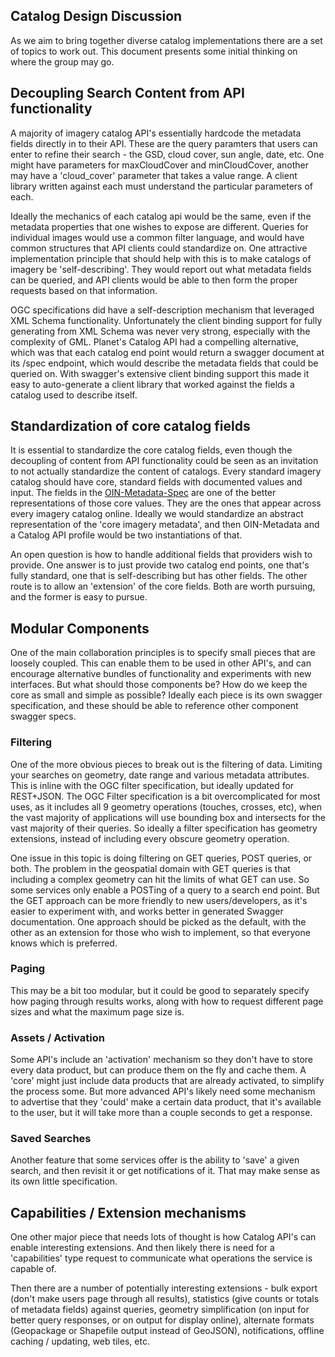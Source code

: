 

## Catalog Design Discussion

As we aim to bring together diverse catalog implementations there are a set of topics to work out. This document presents some 
initial thinking on where the group may go.

## Decoupling Search Content from API functionality

A majority of imagery catalog API's essentially hardcode the metadata fields directly in to their API. These are the query 
paramters that users can enter to refine their search - the GSD, cloud cover, sun angle, date, etc. One might have parameters 
for maxCloudCover and minCloudCover, another may have a 'cloud_cover' parameter that takes a value range. A client library 
written against each must understand the particular parameters of each. 

Ideally the mechanics of each catalog api would be the same, even if the metadata properties that one wishes to expose are 
different. Queries for individual images would use a common filter language, and would have common structures that API clients 
could standardize on. One attractive implementation principle that should help with this is to make catalogs of imagery be 
'self-describing'. They would report out what metadata fields can be queried, and API clients would be able to then form the 
proper requests based on that information.

OGC specifications did have a self-description mechanism that leveraged XML Schema functionality. Unfortunately the client 
binding support for fully generating from XML Schema was never very strong, especially with the complexity of GML. Planet's 
Catalog API had a compelling alternative, which was that each catalog end point would return a swagger document at its /spec 
endpoint, which would describe the metadata fields that could be queried on. With swagger's extensive client binding support 
this made it easy to auto-generate a client library that worked against the fields a catalog used to describe itself. 

## Standardization of core catalog fields

It is essential to standardize the core catalog fields, even though the decoupling of content from API functionality could be 
seen as an invitation to not actually standardize the content of catalogs. Every standard imagery catalog should have core, 
standard fields with documented values and input. The fields in the [OIN-Metadata-Spec](https://github.com/openimagerynetwork/oin-metadata-spec) 
are one of the better representations of those core values. They are the ones that appear across every imagery catalog online.
Ideally we would standardize an abstract representation of the 'core imagery metadata', and then OIN-Metadata and a Catalog 
API profile would be two instantiations of that. 

An open question is how to handle additional fields that providers wish to provide. One answer is to just provide two catalog 
end points, one that's fully standard, one that is self-describing but has other fields. The other route is to allow an 
'extension' of the core fields. Both are worth pursuing, and the former is easy to pursue.

## Modular Components

One of the main collaboration principles is to specify small pieces that are loosely coupled. This can enable them to be used 
in other API's, and can encourage alternative bundles of functionality and experiments with new interfaces. But what should 
those components be? How do we keep the core as small and simple as possible? Ideally each piece is its own swagger 
specification, and these should be able to reference other component swagger specs.

### Filtering

One of the more obvious pieces to break out is the filtering of data. Limiting your searches on geometry, date range and 
various metadata attributes. This is inline with the OGC filter specification, but ideally updated for REST+JSON. The OGC 
Filter specification is a bit overcomplicated for most uses, as it includes all 9 geometry operations (touches, crosses, etc), 
when the vast majority of applications will use bounding box and intersects for the vast majority of their queries. So ideally
a filter specification has geometry extensions, instead of including every obscure geometry operation.

One issue in this topic is doing filtering on GET queries, POST queries, or both. The problem in the geospatial domain with 
GET queries is that including a complex geometry can hit the limits of what GET can use. So some services only enable a 
POSTing of a query to a search end point. But the GET approach can be more friendly to new users/developers, as it's easier to
experiment with, and works better in generated Swagger documentation. One approach should be picked as the default, with the 
other as an extension for those who wish to implement, so that everyone knows which is preferred.

### Paging

This may be a bit too modular, but it could be good to separately specify how paging through results works, along with how to
request different page sizes and what the maximum page size is.

### Assets / Activation

Some API's include an 'activation' mechanism so they don't have to store every data product, but can produce them on the fly 
and cache them. A 'core' might just include data products that are already activated, to simplify the process some. But more 
advanced API's likely need some mechanism to advertise that they 'could' make a certain data product, that it's available to 
the user, but it will take more than a couple seconds to get a response.

### Saved Searches

Another feature that some services offer is the ability to 'save' a given search, and then revisit it or get notifications of 
it. That may make sense as its own little specification.

## Capabilities / Extension mechanisms

One other major piece that needs lots of thought is how Catalog API's can enable interesting extensions. And then likely there
is need for a 'capabilities' type request to communicate what operations the service is capable of. 

Then there are a number of potentially interesting extensions - bulk export (don't make users page through all results), 
statistics (give counts or totals of metadata fields) against queries, geometry simplification (on input for better query 
responses, or on output for display online), alternate formats (Geopackage or Shapefile output instead of GeoJSON), 
notifications, offline caching / updating, web tiles, etc.
